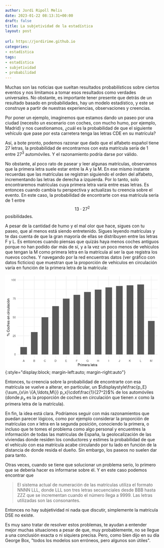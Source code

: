 ```yaml
---
author: Jordi Ripoll Melis
date: 2023-01-22 08:13:31+00:00
draft: false
title: La subjetividad de la estadística
layout: post

url: https://jordirime.github.io
categories:
- estadística
tags:
- estadística
- subjetividad
- probabilidad
---
```

Muchas son las noticias que sueltan resultados probabilísticos sobre ciertos eventos y nos limitamos a tomar esos resultados como verdades universales. No obstante, es importante tener presente que detrás de un resultado basado en probabilidades, hay un modelo estadístico, y este se construye a partir de nuestras experiencias, observaciones y creencias.

Por poner un ejemplo, imaginemos que estamos dando un paseo por una ciudad (necesito un escenario con coches, con mucho humo, por ejemplo, Madrid) y nos cuestionamos, ¿cuál es la probabilidad de que el siguiente vehículo que pase por esta carretera tenga las letras CDE en su matrícula?

Así, a bote pronto, podemos razonar que dado que el alfabeto español tiene 27 letras, la probabilidad de encontrarnos con esta matrícula sería de 1 entre $27^3$ automóviles. Y el razonamiento podría darse por válido.

No obstante, al poco rato de pasear y leer algunas matrículas, observamos que la primera letra suele estar entre la A y la M. En ese mismo instante recuerdas que las matrículas se registran siguiendo el orden del alfabeto, incrementando las letras de derecha a izquierda. Por lo tanto, solo encontraremos matrículas cuya primera letra varía entre esas letras. Es entonces cuando cambia tu perspectiva y actualizas tu creencia sobre el evento. En este caso, la probabilidad de encontrarte con esa matrícula sería de 1 entre $$13\cdot27^2$$ posibilidades.

A pesar de la cantidad de humo y el mal olor que hace, sigues con tu paseo, que al menos está siendo entretenido. Sigues leyendo matrículas y te das cuenta de que la gran mayoría de ellas se distribuyen entre las letras F y L. Es entonces cuando piensas que quizás haya menos coches antiguos porque no han podido dar más de sí, y a la vez un poco menos de vehículos que tengan la M como primera letra en la matrícula al ser la que registra los nuevos coches. Y navegando por la red encuentras datos (ver gráfico con datos ficticios) que muestran que la proporción de vehículos en circulación varía en función de la primera letra de la matrícula:

![Distribución de coches en circulación según la primera letra de la matrícula](/assets/img/distribucion_coches.jpg){:style="display:block; margin-left:auto; margin-right:auto"}

Entonces, tu creencia sobre la probabilidad de encontrarte con esa matrícula se vuelve a alterar, en particular, un $\displaystyle\frac{p_E}{\sum_{x\in \{A,\ldots,M\}} p_x}\cdot\frac{1}{27^2}$% de los automóviles (donde $p_x$ es la proporción de coches en circulación que tienen $x$ como la primera letra de la matrícula).

En fin, la idea está clara. Podríamos seguir con más razonamientos que puedan parecer lógicos, como por ejemplo considerar la proporción de matrículas con $x$ letra en la segunda posición, conociendo la primera, o incluso que te tomes el problema como algo personal y encuentres la información de todas las matrículas de España, la geolocalización de las viviendas donde residen los conductores y estimes la probabilidad de que el vehículo con esa matrícula acabe circulando por tu lado en función de la distancia de donde resida el dueño. Sin embargo, los paseos no suelen dar para tanto.

Otras veces, cuando se tiene que solucionar un problema serio, lo primero que se debería hacer es informarse sobre él. Y en este caso podemos encontrar que 
> El sistema actual de numeración de las matrículas utiliza el formato NNNN LLL, donde LLL son tres letras secuenciales desde BBB hasta ZZZ que se incrementan cuando el número llega a 9999. Las letras utilizadas son las consonantes.

Entonces no hay subjetividad ni nada que discutir, simplemente la matrícula DSE no existe.

Es muy sano tratar de resolver estos problemas, te ayudan a entender mejor muchas situaciones a pesar de que, muy probablemente, no se llegue a una conclusión exacta o ni siquiera precisa. Pero, como bien dijo en su día George Box, "todos los modelos son erróneos, pero algunos son útiles".
